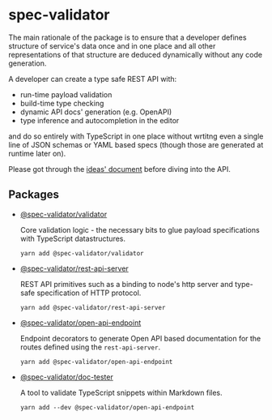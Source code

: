 # spec-validator

The main rationale of the package is to ensure that a developer
defines structure of service's data once and in one place and
all other representations of that structure are deduced dynamically
without any code generation.

A developer can create a type safe REST API with:

- run-time payload validation
- build-time type checking
- dynamic API docs' generation (e.g. OpenAPI)
- type inference and autocompletion in the editor

and do so entirely with TypeScript in one place without wrtitng even a single
line of JSON schemas or YAML based specs (though those are generated at runtime
later on).

Please got through the [ideas' document](IDEAS.md) before diving into the API.

## Packages

- [@spec-validator/validator](packages/validator/README.md)

  Core validation logic - the necessary bits to glue
  payload specifications with TypeScript datastructures.

  `yarn add @spec-validator/validator`

- [@spec-validator/rest-api-server](packages/rest-api-server/README.md)

  REST API primitives such as a binding to node's http server
  and type-safe specification of HTTP protocol.

  `yarn add @spec-validator/rest-api-server`

- [@spec-validator/open-api-endpoint](packages/open-api-endpoint/README.md)

  Endpoint decorators to generate Open API based documentation for
  the routes defined using the `rest-api-server`.

  `yarn add @spec-validator/open-api-endpoint`

- [@spec-validator/doc-tester](packages/doc-tester/README.md)

  A tool to validate TypeScript snippets within Markdown files.

  `yarn add --dev @spec-validator/open-api-endpoint`
